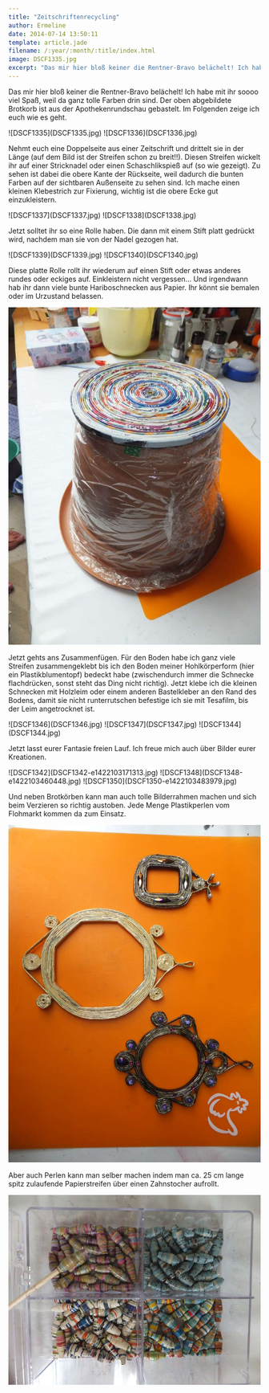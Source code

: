 ```yaml
---
title: "Zeitschriftenrecycling"
author: Ermeline
date: 2014-07-14 13:50:11
template: article.jade
filename: /:year/:month/:title/index.html
image: DSCF1335.jpg
excerpt: "Das mir hier bloß keiner die Rentner-Bravo belächelt! Ich habe mit ihr soooo viel Spaß, weil da ganz tolle Farben drin sind."
---
```


Das mir hier bloß keiner die Rentner-Bravo belächelt! Ich habe mit ihr
soooo viel Spaß, weil da ganz tolle Farben drin sind. Der oben
abgebildete Brotkorb ist aus der Apothekenrundschau gebastelt. Im
Folgenden zeige ich euch wie es geht.

<div id='slides' class='slideshow'>
![DSCF1335](DSCF1335.jpg)
![DSCF1336](DSCF1336.jpg)
</div>

Nehmt euch eine Doppelseite aus einer Zeitschrift und drittelt sie in
der Länge (auf dem Bild ist der Streifen schon zu breit!!). Diesen
Streifen wickelt ihr auf einer Stricknadel oder einen Schaschlikspieß
auf (so wie gezeigt). Zu sehen ist dabei die obere Kante der Rückseite,
weil dadurch die bunten Farben auf der sichtbaren Außenseite zu sehen
sind. Ich mache einen kleinen Klebestrich zur Fixierung, wichtig ist die
obere Ecke gut einzukleistern.

<div id='slides' class='slideshow'>
![DSCF1337](DSCF1337.jpg)
![DSCF1338](DSCF1338.jpg)
</div>

Jetzt solltet ihr so eine Rolle haben. Die dann mit einem Stift platt
gedrückt wird, nachdem man sie von der Nadel gezogen hat.

<div id='slides' class='slideshow'>
![DSCF1339](DSCF1339.jpg)
![DSCF1340](DSCF1340.jpg)
</div>

Diese platte Rolle rollt ihr wiederum auf einen Stift oder etwas anderes
rundes oder eckiges auf. Einkleistern nicht vergessen... Und irgendwann
hab ihr dann viele bunte Hariboschnecken aus Papier. Ihr könnt sie
bemalen oder im Urzustand belassen.

![DSCF1341](DSCF1341-e1422103198308.jpg)

Jetzt gehts ans Zusammenfügen. Für den Boden habe ich ganz viele
Streifen zusammengeklebt bis ich den Boden meiner Hohlkörperform (hier
ein Plastikblumentopf) bedeckt habe (zwischendurch immer die Schnecke
flachdrücken, sonst steht das Ding nicht richtig). Jetzt klebe ich die
kleinen Schnecken mit Holzleim oder einem anderen Bastelkleber an den
Rand des Bodens, damit sie nicht runterrutschen befestige ich sie mit
Tesafilm, bis der Leim angetrocknet ist.

<div id='slides' class='slideshow'>
![DSCF1346](DSCF1346.jpg)
![DSCF1347](DSCF1347.jpg)
![DSCF1344](DSCF1344.jpg)
</div>

Jetzt lasst eurer Fantasie freien Lauf. Ich freue mich auch über Bilder
eurer Kreationen.

<div id='slides' class='slideshow'>
![DSCF1342](DSCF1342-e1422103171313.jpg)
![DSCF1348](DSCF1348-e1422103460448.jpg)
![DSCF1350](DSCF1350-e1422103483979.jpg)
</div>

Und neben Brotkörben kann man auch tolle Bilderrahmen machen und sich
beim Verzieren so richtig austoben. Jede Menge Plastikperlen vom
Flohmarkt kommen da zum Einsatz.      

![DSCF1349](DSCF1349.jpg)

Aber auch Perlen kann man selber machen indem man ca. 25 cm lange spitz
zulaufende Papierstreifen über einen Zahnstocher aufrollt.

![DSCF1352](DSCF1352.jpg)
